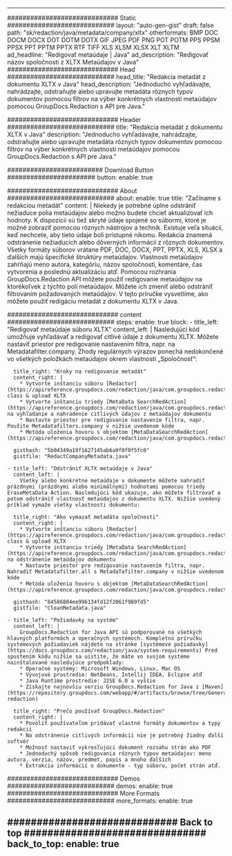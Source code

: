 
---
############################# Static ############################
layout: "auto-gen-gist" 
draft: false
path: "sk/redaction/java/metadata/company/xltx"
otherformats: BMP DOC DOCM DOCX DOT DOTM DOTX GIF JPEG PDF PNG POT POTM PPS PPSM PPSX PPT PPTM PPTX RTF TIFF XLS XLSM XLSX XLT XLTM  
ad_headline: "Redigovať metaúdaje | Java"
ad_description: "Redigovať názov spoločnosti z XLTX Metaúdajov v Java"
############################# Head ############################
head_title: "Redakcia metadát z dokumentu XLTX v Java"
head_description: "Jednoducho vyhľadávajte, nahrádzajte, odstraňujte alebo upravujte metadáta rôznych typov dokumentov pomocou filtrov na výber konkrétnych vlastností metaúdajov pomocou GroupDocs.Redaction s API pre Java."

############################# Header ############################
title: "Redakcia metadát z dokumentu XLTX v Java"
description: "Jednoducho vyhľadávajte, nahrádzajte, odstraňujte alebo upravujte metadáta rôznych typov dokumentov pomocou filtrov na výber konkrétnych vlastností metaúdajov pomocou GroupDocs.Redaction s API pre Java."

######################### Download Button #######################
button:
    enable: true

############################# About ############################
about:
    enable: true
    title: "Začíname s redakciou metadát"
    content: |
        Niekedy je potrebné úplne odstrániť nežiaduce polia metaúdajov alebo možno budete chcieť aktualizovať ich hodnoty. K dispozícii sú tiež skryté údaje spojené so súbormi, ktoré je možné zobraziť pomocou rôznych nástrojov a techník. Existuje veľa situácií, keď nechcete, aby tieto údaje boli prístupné nikomu. Redakcia znamená odstránenie nežiaducich alebo dôverných informácií z rôznych dokumentov. Všetky formáty súborov vrátane PDF, DOC, DOCX, PPT, PPTX, XLS, XLSX a ďalších majú špecifické štruktúry metaúdajov. Vlastnosti metaúdajov zahŕňajú meno autora, kategóriu, názov spoločnosti, komentáre, čas vytvorenia a poslednú aktualizáciu atď. Pomocou rozhrania GroupDocs.Redaction API môžete použiť redigovanie metaúdajov na ktorékoľvek z týchto polí metaúdajov. Môžete ich zmeniť alebo odstrániť filtrovaním požadovaných metaúdajov. V tejto príručke vysvetlíme, ako môžete použiť redigáciu metadát z dokumentu XLTX v Java.

############################# content ############################
steps:
    enable: true
    block:
    - title_left: "Redigovať metaúdaje súboru XLTX"
      content_left: |
        Nasledujúci kód umožňuje vyhľadávať a redigovať citlivé údaje z dokumentu XLTX. Môžete nastaviť priestor pre redigovanie nastavením filtra, napr. na Metadatafilter.company. Zhody regulárnych výrazov ponechá nedokončené vo všetkých položkách metaúdajov okrem vlastnosti „Spoločnosť“: 

      title_right: "Kroky na redigovanie metadát"
      content_right: |
        * Vytvorte inštanciu súboru [Redactor](https://apireference.groupdocs.com/redaction/java/com.groupdocs.redaction/Redactor) class & upload XLTX
        * Vytvorte inštanciu triedy [MetaData SearchRedAction](https://apireference.groupdocs.com/redaction/java/com.groupdocs.redaction.redactions/MetadataSearchRedaction) na vyhľadanie a nahradenie citlivých údajov z metaúdajov dokumentu
        * Nastavte priestor pre redigovanie nastavením filtra, napr. Použite Metadatafilters.company v nižšie uvedenom kóde
        * Metóda uloženia hovoru s objektom [MetaDataSearchRedAction](https://apireference.groupdocs.com/redaction/java/com.groupdocs.redaction.redactions/MetadataSearchRedaction) 

      gisthash: "5b04349a19f1627145ab6a9f8f0f5fc0"
      gistfile: "RedactCompanyMetadata.java"
      
    - title_left: "Odstrániť XLTX metaúdaje v Java"
      content_left: |
        Všetky alebo konkrétne metaúdaje v dokumente môžete nahradiť prázdnymi (prázdnymi alebo minimálnymi) hodnotami pomocou triedy EraseMetaData Action. Nasledujúci kód ukazuje, ako môžete filtrovať a potom odstrániť vlastnosť metaúdajov z dokumentu XLTX. Nižšie uvedený príklad vymaže všetky vlastnosti dokumentu: 
        
      title_right: "Ako vymazať metadáta spoločnosti"
      content_right: |
        * Vytvorte inštanciu súboru [Redactor](https://apireference.groupdocs.com/redaction/java/com.groupdocs.redaction/Redactor) class & upload XLTX
        * Vytvorte inštanciu triedy [MetaData SearchRedAction](https://apireference.groupdocs.com/redaction/java/com.groupdocs.redaction.redactions/MetadataSearchRedaction) na odstránenie metaúdajov dokumentu
        * Nastavte priestor pre redigovanie nastavením filtra, napr. Nahradiť Metadatafilter.all s MetadaTafilter.company v nižšie uvedenom kóde
        * Metóda uloženia hovoru s objektom [MetaDataSearchRedAction](https://apireference.groupdocs.com/redaction/java/com.groupdocs.redaction.redactions/MetadataSearchRedaction) 
        
      gisthash: "84586804ee996134fd12f2061f989fd5"
      gistfile: "CleanMetadata.java"

    - title_left: "Požiadavky na systém"
      content_left: |
        GroupDocs.Redaction for Java API sú podporované na všetkých hlavných platformách a operačných systémoch. Kompletnú príručku systémových požiadaviek nájdete na stránke [systémové požiadavky](https://docs.groupdocs.com/redaction/java/system-requirements) Pred spustením kódu nižšie sa uistite, že máte vo svojom systéme nainštalované nasledujúce predpoklady:
        * Operačné systémy: Microsoft Windows, Linux, Mac OS
        * Vývojové prostredie: NetBeans, Intellij IDEA, Eclipse atď
        * Java Runtime prostredie: J2SE 6.0 a vyššie
        * Získajte najnovšiu verziu GroupDocs.Redaction for Java z [Maven](https://repository.groupdocs.com/webapp/#/artifacts/browse/tree/General/repo/com/groupdocs/groupdocs-redaction)
        
      title_right: "Prečo používať GroupDocs.Redaction"
      content_right: |
        * Povoliť používateľom pridávať vlastné formáty dokumentov a typy redakcií
        * Na odstránenie citlivých informácií nie je potrebný žiadny ďalší softvér
        * Možnosť nastaviť vykresľujúci dokument rozsahu strán ako PDF
        * Jednoduchý spôsob redigovania rôznych typov metaúdajov: meno autora, verzia, názov, predmet, popis a mnoho ďalších
        * Extrakcia informácií o dokumente - typ súboru, počet strán atď.
        

############################# Demos ############################
demos:
    enable: true
############################# More Formats ############################
more_formats:
    enable: true

############################# Back to top ###############################
back_to_top:
    enable: true
---
